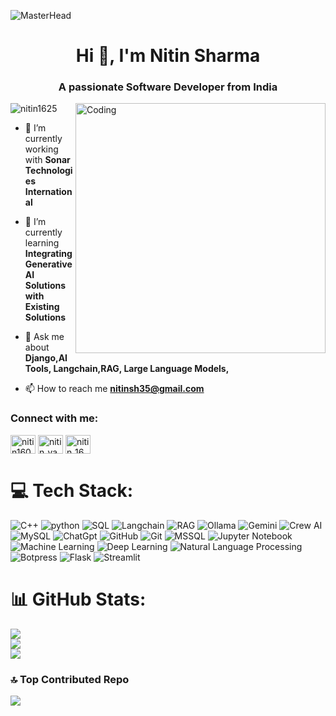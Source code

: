![MasterHead](https://user-images.githubusercontent.com/109351602/202650321-7f4da361-f98f-4345-8df4-adf352a11322.gif)
<h1 align="center">Hi 👋, I'm Nitin Sharma</h1>
<h3 align="center">A passionate Software Developer from India</h3>
<img align="right" alt="Coding" width="400" src="https://camo.githubusercontent.com/7de37139d0b4c1ce40865e799b446c0e963a3dd8fb68d239707237c40604fa3d/68747470733a2f2f63646e2e6472696262626c652e636f6d2f75736572732f3733303730332f73637265656e73686f74732f363538313234332f6176656e746f2e676966">

<p align="left"> <img src="https://komarev.com/ghpvc/?username=nitin1625&label=Profile%20views&color=0e75b6&style=flat" alt="nitin1625" /> </p>

- 🔭 I’m currently working with **Sonar Technologies International**

- 🌱 I’m currently learning **Integrating Generative AI Solutions with Existing Solutions**

- 💬 Ask me about **Django,AI Tools, Langchain,RAG, Large Language Models,**

- 📫 How to reach me **nitinsh35@gmail.com**

<h3 align="left">Connect with me:</h3>
<p align="left">
<a href="https://linkedin.com/in/nitin1608" target="blank"><img align="center" src="https://raw.githubusercontent.com/rahuldkjain/github-profile-readme-generator/master/src/images/icons/Social/linked-in-alt.svg" alt="nitin1608" height="30" width="40" /></a>
<a href="https://instagram.com/nitin_vasishtha_" target="blank"><img align="center" src="https://raw.githubusercontent.com/rahuldkjain/github-profile-readme-generator/master/src/images/icons/Social/instagram.svg" alt="nitin_vasishtha_" height="30" width="40" /></a>
<a href="https://www.leetcode.com/nitin_16" target="blank"><img align="center" src="https://raw.githubusercontent.com/rahuldkjain/github-profile-readme-generator/master/src/images/icons/Social/leet-code.svg" alt="nitin_16" height="30" width="40" /></a>
</p>



# 💻 Tech Stack:
![C++](https://img.shields.io/badge/c++-%2300599C.svg?style=for-the-badge&logo=c%2B%2B&logoColor=white) ![python](https://img.shields.io/badge/python-3670A0?style=for-the-badge&logo=python&logoColor=ffdd54) ![SQL](https://img.shields.io/badge/SQL-%4caf50.svg?style=for-the-badge&logo=sqlite&logoColor=white) ![Langchain](https://img.shields.io/badge/langchain-6da55f.svg?style=for-the-badge&logo=langchain&logoColor=mA55F) ![RAG](https://img.shields.io/badge/RAG-%23007ACC.svg?style=for-the-badge&logo=RAG&logoColor=white) ![Ollama](https://img.shields.io/badge/Ollama-%23323330.svg?style=for-the-badge&logo=Ollama&logoColor=white) ![Gemini](https://img.shields.io/badge/Gemini-%2300599C.svg?style=for-the-badge&logo=%2B%2B&logoColor=white) ![Crew AI](https://img.shields.io/badge/crewAI-6DA55F?style=for-the-badge&logo=CrewAI&logoColor=white) ![MySQL](https://img.shields.io/badge/mysql-4479A1.svg?style=for-the-badge&logo=mysql&logoColor=white) ![ChatGpt](https://img.shields.io/badge/ChatGPT-74aa9c.svg?style=for-the-badge&logo=openai&logoColor=white) ![GitHub](https://img.shields.io/badge/github-%23121011.svg?style=for-the-badge&logo=github&logoColor=white) ![Git](https://img.shields.io/badge/git-%23F05033.svg?style=for-the-badge&logo=git&logoColor=white) ![MSSQL](https://img.shields.io/badge/MSSQL-%23CC2927.svg?style=for-the-badge&logo=microsoft-sql-server&logoColor=white) ![Jupyter Notebook](https://img.shields.io/badge/Jupyter-Notebook-%23F37626.svg?style=for-the-badge&logo=jupyter&logoColor=white) ![Machine Learning](https://img.shields.io/badge/Machine%20Learning-%23DD0031.svg?style=for-the-badge&logo=Machine%20Learning&logoColor=white) ![Deep Learning](https://img.shields.io/badge/deep%20learning-26CA98.svg?style=for-the-badge) ![Natural Language Processing](https://img.shields.io/badge/Natural%20Language%20Processing-%23E6946E.svg?style=for-the-badge&logo=Natural%20Language%20Processing&logoColor=%234FC08D) ![Botpress](https://img.shields.io/badge/Botpress-%23323330.svg?style=for-the-badge&logo=botpress&logoColor=whiteNLP) ![Flask](https://img.shields.io/badge/Flask-%23404d59.svg?style=for-the-badge&logo=Flask&logoColor=%2361DAFB) ![Streamlit](https://img.shields.io/badge/Streamlit-%238511FA.svg?style=for-the-badge&logo=Streamlit&logoColor=white)
# 📊 GitHub Stats:
![](https://github-readme-stats.vercel.app/api?username=nitin1625&theme=dark&hide_border=false&include_all_commits=false&count_private=false)<br/>
![](https://github-readme-streak-stats.herokuapp.com/?user=nitin1625&theme=dark&hide_border=false)<br/>
![](https://github-readme-stats.vercel.app/api/top-langs/?username=nitin1625&theme=dark&hide_border=false&include_all_commits=false&count_private=false&layout=compact)


### 🔝 Top Contributed Repo
![](https://github-contributor-stats.vercel.app/api?username=nitin1625&limit=5&theme=dark&combine_all_yearly_contributions=true)



